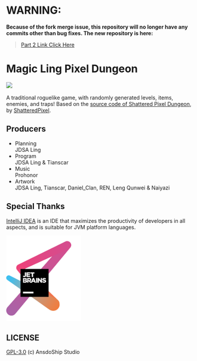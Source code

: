
# WARNING:
**Because of the fork merge issue, this repository will no longer have any commits other than bug fixes. The new repository is here:**  
> [Part 2 Link Click Here](https://github.com/AnsdoShip/magic-ling-pixel-dungeon-part2)

# Magic Ling Pixel Dungeon
[![](https://img.shields.io/badge/QQ%20group-Join-brightgreen)](https://jq.qq.com/?_wv=1027&k=R7ZXeEQM)

A traditional roguelike game, with randomly generated levels, items, enemies, and traps! Based on the [source code of Shattered Pixel Dungeon](https://github.com/00-Evan/shattered-pixel-dungeon), by [ShatteredPixel](https://shatteredpixel.com).

## Producers

* Planning</br>
JDSA Ling
* Program</br>
JDSA Ling & Tianscar
* Music</br>
Prohonor
* Artwork</br>
JDSA Ling, Tianscar, Daniel_Clan, REN, Leng Qunwei & Naiyazi


## Special Thanks
[IntelliJ IDEA](https://en.wikipedia.org/wiki/IntelliJ_IDEA) is an IDE that maximizes the productivity of developers in all aspects, and is suitable for JVM platform languages.

[<img src="core/src/main/assets/jetbrains-variant-3.png" width="200"/>](https://www.jetbrains.com/?from=mlpd)

## LICENSE
[GPL-3.0](https://github.com/AnsdoShip/Magic-Ling-Pixel-Dungeon-Ling/blob/main/LICENSE) (c) AnsdoShip Studio
